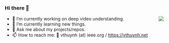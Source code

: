 ### Hi there 👋
<a href="https://github.com/th2l/github-readme-stats">
   <img align="right" src="https://github-readme-stats-th2l.vercel.app/api?username=th2l&show_icons=true&theme=dark"/>
</a>

- 🔭 I’m currently working on deep video understanding.
- 🌱 I’m currently learning new things.
- 💬 Ask me about my projects/repos.
- 📫 How to reach me: 📨 vthuynh (at) ieee.org / https://vthuynh.net




